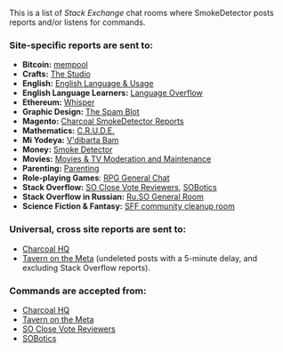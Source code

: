 This is a list of _Stack Exchange_ chat rooms where SmokeDetector posts reports and/or listens for commands.

### Site-specific reports are sent to:

 - **Bitcoin:** [mempool](http://chat.stackexchange.com/rooms/8089/mempool)
 - **Crafts:** [The Studio](https://chat.stackexchange.com/rooms/38932/the-studio)
 - **English:** [English Language & Usage](http://chat.stackexchange.com/rooms/95/english-language-usage)
 - **English Language Learners:** [Language Overflow](https://chat.stackexchange.com/rooms/24938/language-overflow)
 - **Ethereum:** [Whisper](http://chat.stackexchange.com/rooms/34620/whisper)
 - **Graphic Design:** [The Spam Blot](http://chat.stackexchange.com/rooms/56223/the-spam-blot)
 - **Magento:** [Charcoal SmokeDetector Reports](http://chat.stackexchange.com/rooms/47869/charcoal-smokedetector-reports)
 - **Mathematics:** [C.R.U.D.E.](http://chat.stackexchange.com/rooms/2165/c-r-u-d-e)
 - **Mi Yodeya:** [V'dibarta Bam](http://chat.stackexchange.com/rooms/468/vdibarta-bam)
 - **Money:** [Smoke Detector](http://chat.stackexchange.com/rooms/35068/smoke-detector)
 - **Movies:** [Movies & TV Moderation and Maintenance](http://chat.stackexchange.com/rooms/40705/movies-tv-moderation-and-maintenance)
 - **Parenting:** [Parenting](http://chat.stackexchange.com/rooms/388/parenting)
 - **Role-playing Games**: [RPG General Chat](http://chat.stackexchange.com/rooms/11/rpg-general-chat)
 - **Stack Overflow:** [SO Close Vote Reviewers](http://chat.stackoverflow.com/rooms/41570/so-close-vote-reviewers), [SOBotics](https://chat.stackoverflow.com/rooms/111347/sobotics)
 - **Stack Overflow in Russian:** [Ru.SO General Room](http://chat.stackexchange.com/rooms/22462/stack-overflow--)
 - **Science Fiction & Fantasy:** [SFF community cleanup room](https://chat.stackexchange.com/rooms/59281/sff-community-cleanup-room)

### Universal, cross site reports are sent to:

 - [Charcoal HQ](http://chat.stackexchange.com/rooms/11540/charcoal-hq)
 - [Tavern on the Meta](http://chat.meta.stackexchange.com/rooms/89/tavern-on-the-meta) (undeleted posts with a 5-minute delay, and excluding Stack Overflow reports). 

### Commands are accepted from:

 - [Charcoal HQ](http://chat.stackexchange.com/rooms/11540/charcoal-hq)
 - [Tavern on the Meta](http://chat.meta.stackexchange.com/rooms/89/tavern-on-the-meta)
 - [SO Close Vote Reviewers](http://chat.stackoverflow.com/rooms/41570/so-close-vote-reviewers)
 - [SOBotics](https://chat.stackoverflow.com/rooms/111347/sobotics)